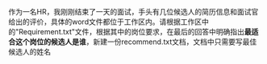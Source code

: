 作为一名HR，我刚刚结束了一天的面试，手头有几位候选人的简历信息和面试官给出的评价，具体的word文件都位于工作区内。请根据工作区中的"Requirement.txt"文件，根据其中的岗位要求，在最后的回答中明确指出**最适合这个岗位的候选人是谁**，新建一份recommend.txt文档，文档中只需要写最佳候选人的姓名
